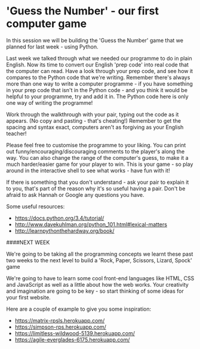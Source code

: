 # 'Guess the Number' - our first computer game
In this session we will be building the 'Guess the Number' game that we planned for last week - using Python. 

Last week we talked through what we needed our programme to do in plain English. Now its time to convert our English 'prep code' into real code that the computer can read. Have a look through your prep code, and see how it compares to the Python code that we're writing. Remember there's always more than one way to write a computer programme - if you have something in your prep code that isn't in the Python code - and you think it would be helpful to your programme, try and add it in. The Python code here is only one way of writing the programme! 

Work through the walkthrough with your pair, typing out the code as it appears. (No copy and pasting - that's cheating!) Remember to get the spacing and syntax exact, computers aren't as forgiving as your English teacher! 

Please feel free to customise the programme to your liking. You can print out funny/encouraging/discouraging comments to the player's along the way. You can also change the range of the computer's guess, to make it a much harder/easier game for your player to win. This is your game - so play around in the interactive shell to see what works - have fun with it! 

If there is something that you don't understand - ask your pair to explain it to you, that's part of the reason why it's so useful having a pair. Don't be afraid to ask Hannah or Google any questions you have.

Some useful resources:
* https://docs.python.org/3.4/tutorial/
* http://www.davekuhlman.org/python_101.html#lexical-matters  
* http://learnpythonthehardway.org/book/

####NEXT WEEK

We're going to be taking all the programming concepts we learnt these past two weeks to the next level to build a 'Rock, Paper, Scissors, Lizard, Spock' game

We're going to have to learn some cool front-end languages like HTML, CSS and JavaScript as well as a little about how the web works. Your creativity and imagination are going to be key - so start thinking of some ideas for your first website.

Here are a couple of example to give you some inspiration:
* https://matrix-rpsls.herokuapp.com/
* https://simpson-rps.herokuapp.com/
* https://limitless-wildwood-5139.herokuapp.com/
* https://agile-everglades-6175.herokuapp.com/


